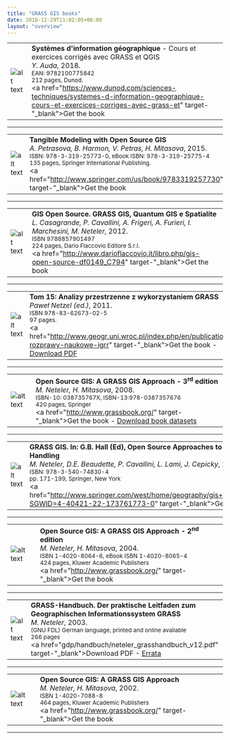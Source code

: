 ```yaml
---
title: "GRASS GIS books"
date: 2018-12-29T11:02:05+06:00
layout: "overview"
---
```


| | |
|-------|--------|
|![alt text](/images/gallery/books/book_auda_2018_sig_french.jpeg "GRASS and QGIS - French") | **Syst&egrave;mes d'information g&eacute;ographique** - Cours et exercices corrig&eacute;s avec GRASS et QGIS<br>*Y. Auda*, 2018. <br><small>EAN: 9782100775842<br>212 pages, Dunod.</small><br><a href="https://www.dunod.com/sciences-techniques/systemes-d-information-geographique-cours-et-exercices-corriges-avec-grass-et" target-"_blank">Get the book</a> |


<hr>


| | |
|-------|--------|
|![alt text](/images/gallery/books/book_petrasova_2015_tangible.jpg "Tangible Landscapes") | **Tangible Modeling with Open Source GIS**<br>*A. Petrasova, B. Harmon, V. Petras, H. Mitasova*, 2015.<br><small>ISBN: 978-3-319-25773-0, eBook ISBN: 978-3-319-25775-4<br>135 pages, Springer International Publishing.</small><br><a href="http://www.springer.com/us/book/9783319257730" target-"_blank">Get the book</a> |


<hr>


| | |
|-------|--------|
|![alt text](/images/gallery/books/book_gis_open_source_italian.png "Open Source GIS - Italian") | **GIS Open Source. GRASS GIS, Quantum GIS e Spatialite**<br>*L. Casagrande, P. Cavallini, A. Frigeri, A. Furieri, I. Marchesini, M. Neteler*, 2012.<br><small>ISBN 9788857901497<br>224 pages, Dario Flaccovio Editore S.r.l.</small><br><a href="http://www.darioflaccovio.it/libro.php/gis-open-source-df0149_C794" target-"_blank">Get the book</a> |


<hr>


| | |
|-------|--------|
|![alt text](/images/gallery/books/netzel2011_book_cover.png "Analizy GRASS") | **Tom 15: Analizy przestrzenne z wykorzystaniem GRASS**<br> *Paweł Netzel (ed.)*, 2011. <br><small>ISBN 978-83-62673-02-5<br>97 pages.</small><br><a href="http://www.geogr.uni.wroc.pl/index.php/en/publications/31-rozprawy-naukowe-igrr" target-"_blank">Get the book</a> - <a href="http://www.geogr.uni.wroc.pl/images/publikacje/rozprawy_15.pdf">Download PDF</a> |


<hr>


| | |
|-------|--------|
|![alt text](/images/gallery/books/book_neteler2008_grassgis.png "GRASS GIS Book") | **Open Source GIS: A GRASS GIS Approach - 3<sup>rd</sup> edition**<br> *M. Neteler, H. Mitasova*, 2008. <br><small>ISBN-10: 038735767X, ISBN-13:978-0387357676<br>420 pages, Springer</small><br><a href="http://www.grassbook.org/" target-"_blank">Get the book</a> - <a href="http://www.grassbook.org/data_menu3rd.php">Download book datasets</a>|


<hr>


| | |
|-------|--------|
|![alt text](/images/gallery/books/book_hall2008_os_approaches.gif "Open Source Approaches") | **GRASS GIS. In: G.B. Hall (Ed), Open Source Approaches to Spatial Data Handling**<br> *M. Neteler, D.E. Beaudette, P. Cavallini, L. Lami, J. Cepicky*, 2008. <br><small>ISBN: 978-3-540-74830-4<br>pp. 171-199, Springer, New York</small><br><a href="http://www.springer.com/west/home/geography/gis+cartography?SGWID=4-40421-22-173761773-0" target-"_blank">Get the book</a> |


<hr>


| | |
|-------|--------|
|![alt text](/images/gallery/books/GRASS-GIS_book_2nd.jpg "GRASS GIS Book") | **Open Source GIS: A GRASS GIS Approach - 2<sup>nd</sup> edition**<br> *M. Neteler, H. Mitasova*, 2004. <br><small>ISBN 1-4020-8064-6, eBook ISBN 1-4020-8065-4<br>424 pages, Kluwer Academic Publishers</small><br><a href="http://www.grassbook.org/" target-"_blank">Get the book</a> |


<hr>


| | |
|-------|--------|
|![alt text](/images/gallery/books/book_neteler2003_grass_handbook.jpg "GRASS GIS Handbook") | **GRASS-Handbuch. Der praktische Leitfaden zum Geographischen Informationssystem GRASS**<br> *M. Neteler*, 2003. <br><small>(GNU FDL) German language, printed and online available<br>266 pages</small><br><a href="gdp/handbuch/neteler_grasshandbuch_v12.pdf" target-"_blank">Download PDF</a> - <a href="http://web.archive.org/web/20061214150642/http://www.gdf-hannover.de/gis.php?id=6&amp;lg=de">Errata</a>|


<hr>


| | |
|-------|--------|
|![alt text](/images/gallery/books/GRASS-GIS_book.jpg "GRASS GIS Book") | **Open Source GIS: A GRASS GIS Approach**<br> *M. Neteler, H. Mitasova*, 2002. <br><small>ISBN 1-4020-7088-8<br>464 pages, Kluwer Academic Publishers</small><br><a href="http://www.grassbook.org/" target-"_blank">Get the book</a> |


<hr>


